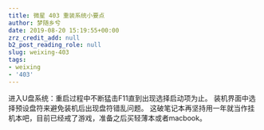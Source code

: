 ```yaml
---
title: 微星 403 重装系统小要点
author: 梦随乡兮
date: 2019-08-20 15:19:55+00:00
zrz_credit_add: null
b2_post_reading_role: null
slug: weixing-403
tags:
- weixing
- '403'
---
```

进入U盘系统：重启过程中不断猛击F11直到出现选择启动项为止。
装机界面中选择预设盘符来避免装机后出现盘符错乱问题。
这破笔记本再坚持用一年就当作挂机本吧，目前已经戒了游戏，准备之后买轻薄本或者macbook。
